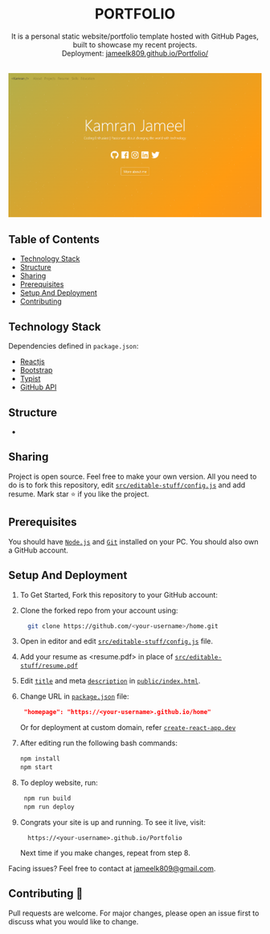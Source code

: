 <p align="center">
  <h1 align="center">PORTFOLIO</h1>

  <p align="center">
    It is a personal static website/portfolio template hosted with GitHub Pages, built to showcase my recent projects. <br>Deployment: 
    <a href="https://jameelk809.github.io/Portfolio/">jameelk809.github.io/Portfolio/</a>
    <br />
    <br />
  </p>
</p>

[![Site Preview](/public/social-image.png)](https://jameelk809.github.io/Portfolio/)


## Table of Contents

- [Technology Stack](#technology-stack-)
- [Structure](#structure-)
- [Sharing](#sharing-)
- [Prerequisites](#prerequisites-)
- [Setup And Deployment](#setup-and-deployment-)
- [Contributing](#contributing-)

## Technology Stack

Dependencies defined in `package.json`:

- [Reactjs](https://reactjs.org/)
- [Bootstrap](https://getbootstrap.com/)
- [Typist](https://github.com/jstejada/react-typist)
- [GitHub API](https://developer.github.com/v3/repos/)

## Structure

-

## Sharing

Project is open source. Feel free to make your own version. All you need to do is to fork this repository, edit [`src/editable-stuff/config.js`](./src/editable-stuff/config.js) and add resume. Mark star ⭐ if you like the project.

## Prerequisites

You should have [`Node.js`](https://nodejs.org/en/) and [`Git`](https://git-scm.com/) installed on your PC. You should also own a GitHub account.

## Setup And Deployment

1. To Get Started, Fork this repository to your GitHub account:
2. Clone the forked repo from your account using:

   ```bash
     git clone https://github.com/<your-username>/home.git
   ```

3. Open in editor and edit [`src/editable-stuff/config.js`](./src/editable-stuff/config.js) file.

4. Add your resume as <resume.pdf> in place of [`src/editable-stuff/resume.pdf`](./src/editable-stuff/)

5. Edit [`title`](./public/index.html#L34) and meta [`description`](./public/index.html#L13) in [`public/index.html`](./public/index.html).
6. Change URL in [`package.json`](./package.json) file:

   ```json
    "homepage": "https://<your-username>.github.io/home"
   ```

   Or for deployment at custom domain, refer [`create-react-app.dev`](https://create-react-app.dev/docs/deployment/#step-1-add-homepage-to-packagejson)

7. After editing run the following bash commands:

   ```bash
   npm install
   npm start
   ```

8. To deploy website, run:

   ```bash
    npm run build
    npm run deploy
   ```

9. Congrats your site is up and running. To see it live, visit:

   ```https
     https://<your-username>.github.io/Portfolio
   ```

   Next time if you make changes, repeat from step 8.

Facing issues? Feel free to contact at jameelk809@gmail.com.

## Contributing 🙌

Pull requests are welcome. For major changes, please open an issue first to discuss what you would like to change.
